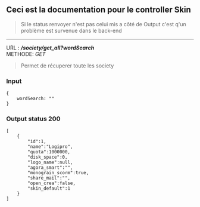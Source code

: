 ## Ceci est la documentation pour le controller Skin
> Si le status renvoyer n'est pas celui mis a côté de Output c'est q'un problème est survenue dans le back-end
---
URL : ***/society/get_all?wordSearch***  
METHODE: *GET*

> Permet de récuperer toute les society

### Input
```
{
    wordSearch: ""
}
```

### Output status 200
```
[
    {
        "id":1,
        "name":"Logipro",
        "quota":1000000,
        "disk_space":0,
        "logo_name":null,
        "agora_smart":"",
        "monograin_scorm":true,
        "share_mail":"",
        "open_crea":false,
        "skin_default":1
    }
]
```